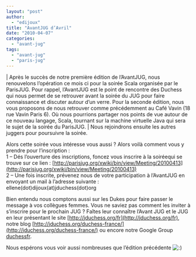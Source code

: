 ```yaml
---
layout: "post"
author: 
  - "edijoux"
title: "AvantJUG d’Avril"
date: "2010-04-07"
categories: 
  - "avant-jug"
tags: 
  - "avant-jug"
  - "paris-jug"
---
```


| Après le succès de notre première édition de l’AvantJUG, nous renouvelons l’opération ce mois ci pour la soirée Scala organisée par le ParisJUG. Pour rappel, l’AvantJUG est le point de rencontre des Duchess qui nous permet de se retrouver avant la soirée du JUG pour faire connaissance et discuter autour d’un verre. Pour la seconde édition, nous vous proposons de nous retrouver comme précédemment au Café Vavin (18 rue Vavin Paris 6). Où nous pourrions partager nos points de vue autour de ce nouveau langage, Scala, tournant sur la machine virtuelle Java qui sera le sujet de la soirée du ParisJUG.   |
Nous rejoindrons ensuite les autres juggers pour poursuivre la soirée.

Alors cette soirée vous intéresse vous aussi ? Alors voilà comment vous y prendre pour l’inscription :  
1 – Dés l’ouverture des inscriptions, foncez vous inscrire à la soiréequi se trouve sur ce lien : [http://parisjug.org/xwiki/bin/view/Meeting/20100413](http://parisjug.org/xwiki/bin/view/Meeting/20100413)  
2 – Une fois inscrite, prévenez nous de votre participation à l’AvantJUG en envoyant un mail à l’adresse suivante : ellene(dot)dijoux(at)jduchess(dot)org

Bien entendu nous comptons aussi sur les Dukes pour faire passer le message à vos collègues femmes. Vous ne saviez pas comment les inviter à s’inscrire pour le prochain JUG ? Faîtes leur connaître l’Avant JUG et le JUG en leur présentant le site [http://jduchess.org/fr](http://jduchess.org/fr), notre blog [http://jduchess.org/duchess-france/](http://jduchess.org/duchess-france/) ou encore notre Google Group [duchessfr](http://groups.google.fr/group/duchessfr?hl=fr&lnk=).

Nous espérons vous voir aussi nombreuses que l’édition précédente ![:)](http://jduchess.org/duchess-france/wp-includes/images/smilies/icon_smile.gif)
